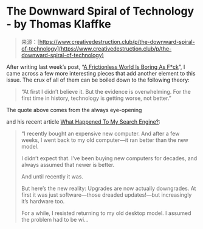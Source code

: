 <!--yml
category: 未分类
date: 2024-05-27 15:01:28
-->

# The Downward Spiral of Technology - by Thomas Klaffke

> 来源：[https://www.creativedestruction.club/p/the-downward-spiral-of-technology](https://www.creativedestruction.club/p/the-downward-spiral-of-technology)

After writing last week’s post, “[A Frictionless World Is Boring As F*ck](https://www.creativedestruction.club/p/a-frictionless-world-is-boring-as)”, I came across a few more interesting pieces that add another element to this issue. The crux of all of them can be boiled down to the following theory:

> “At first I didn’t believe it. But the evidence is overwhelming. For the first time in history, technology is getting worse, not better.”

The quote above comes from the always eye-opening

and his recent article [What Happened To My Search Engine?](https://www.honest-broker.com/p/what-happened-to-my-search-engine):

> “I recently bought an expensive new computer. And after a few weeks, I went back to my old computer—it ran better than the new model.
> 
> I didn’t expect that. I’ve been buying new computers for decades, and always assumed that newer is better.
> 
> And until recently it was.
> 
> But here’s the new reality: Upgrades are now actually downgrades. At first it was just software—those dreaded updates!—but increasingly it’s hardware too.
> 
> For a while, I resisted returning to my old desktop model. I assumed the problem had to be wi…
